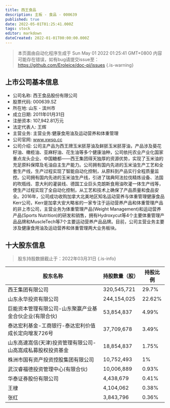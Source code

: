 ```yaml
---
title: 西王食品
description: 主板 - 食品 - 000639
published: true
date: 2022-05-01T01:25:41.000Z
tags: stock
editor: markdown
dateCreated: 2022-01-01T00:00:00.000Z
---
```


> 本页面由自动化程序生成于 Sun May 01 2022 01:25:41 GMT+0800
> 内容可能存在错误，如有bug请提交issue至：https://github.com/Eroleice/doc-pi/issues
{.is-warning}

## 上市公司基本信息
- 公司名称: 西王食品股份有限公司
- 股票代码: 000639.SZ
- 所在地: 山东 - 滨州市
- 成立日期: 2011年01月31日
- 注册资本: 107,942.81万元
- 法定代表人: 王辉
- 主营业务: 主营业务:健康食用油及运动营养和体重管理
- 公司官网: www.xwsp.cc
- 公司介绍: 公司主产品为西王牌玉米胚芽油及鲜胚玉米胚芽油，产品涉及葵花籽油、橄榄油、亚麻籽油、花生油等多个健康油种，公司依托农业产业化国家重点龙头企业、中国糖都——西王集团得天独厚的资源优势，实现了玉米油的充足原料保障及毛油自主生产能力。公司拥有国内先进的玉米油生产工艺和全套生产线，生产过程实现了智能自动化控制，从原料到产品实行全程质量监控。公司拥有国内先进的玉米油生产线，引进了瑞典阿法拉伐精炼设备、法国的吹瓶线、意大利的灌装线、德国工业巨头克朗斯食用油吹灌一体生产线等，使生产过程实现了全自动化控制，从工艺和技术上确保了产品质量和食品安全。2016年，公司成功收购加拿大北美地区知名运动营养与体重管理健康食品Kerr公司，Kerr是加拿大安大略省的一家专注于运动营养产品和体重管理产品的非上市公司，主营业务为体重管理产品(Weight Management)和运动营养产品(Sports Nutrition)的研发和销售，拥有Hydroxycut等4个主要体重管理产品品牌和MuscleTech等7个主要运动营养产品品牌。目前，公司主营业务主要涉及健康食用油及运动营养和体重管理两大业务板块。


## 十大股东信息
> 股东持股数据截止于：2022年03月31日
{.is-info}

| 股东名称 | 持股数量（股） | 持股比例 |
| --- | --- | --- |
| 西王集团有限公司 | 320,545,721 | 29.7% |
| 山东永华投资有限公司 | 244,154,025 | 22.62% |
| 巨能资本管理有限公司-山东聚赢产业基金合伙企业(有限合伙) | 53,854,837 | 4.99% |
| 泰达宏利基金-工商银行-泰达宏利价值成长定向增发726号 | 37,709,678 | 3.49% |
| 山东高速嵩信(天津)投资管理有限公司-山高嵩成私募股权投资基金 | 18,854,837 | 1.75% |
| 株洲市国有资产投资控股集团有限公司 | 10,752,493 | 1% |
| 武汉睿福德投资管理中心(有限合伙) | 10,006,889 | 0.93% |
| 华泰证券股份有限公司 | 4,438,679 | 0.41% |
| 王棣 | 4,104,062 | 0.38% |
| 张红 | 3,843,796 | 0.36% |




